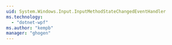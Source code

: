 ```yaml
---
uid: System.Windows.Input.InputMethodStateChangedEventHandler
ms.technology: 
  - "dotnet-wpf"
ms.author: "kempb"
manager: "ghogen"
---
```

